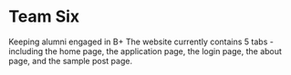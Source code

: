 # Team Six

Keeping alumni engaged in B+
The website currently contains 5 tabs - including the home page, the application page, the login page, the about page, and the sample post page. 


